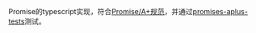 Promise的typescript实现，符合[Promise/A+规范](https://promisesaplus.com/)，并通过[promises-aplus-tests](https://github.com/promises-aplus/promises-tests)测试。
